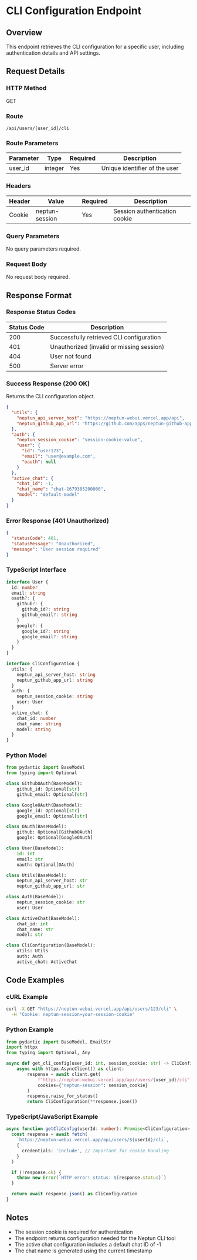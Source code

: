 # CLI Configuration Endpoint

## Overview

This endpoint retrieves the CLI configuration for a specific user, including authentication details and API settings.

## Request Details

### HTTP Method

GET

### Route

`/api/users/[user_id]/cli`

### Route Parameters

| Parameter | Type    | Required | Description                   |
| --------- | ------- | -------- | ----------------------------- |
| user_id   | integer | Yes      | Unique identifier of the user |

### Headers

| Header | Value          | Required | Description                   |
| ------ | -------------- | -------- | ----------------------------- |
| Cookie | neptun-session | Yes      | Session authentication cookie |

### Query Parameters

No query parameters required.

### Request Body

No request body required.

## Response Format

### Response Status Codes

| Status Code | Description                               |
| ----------- | ----------------------------------------- |
| 200         | Successfully retrieved CLI configuration  |
| 401         | Unauthorized (invalid or missing session) |
| 404         | User not found                            |
| 500         | Server error                              |

### Success Response (200 OK)

Returns the CLI configuration object.

```json
{
  "utils": {
    "neptun_api_server_host": "https://neptun-webui.vercel.app/api",
    "neptun_github_app_url": "https://github.com/apps/neptun-github-app/installations/new"
  },
  "auth": {
    "neptun_session_cookie": "session-cookie-value",
    "user": {
      "id": "user123",
      "email": "user@example.com",
      "oauth": null
    }
  },
  "active_chat": {
    "chat_id": -1,
    "chat_name": "chat-1679305200000",
    "model": "default-model"
  }
}
```

### Error Response (401 Unauthorized)

```json
{
  "statusCode": 401,
  "statusMessage": "Unauthorized",
  "message": "User session required"
}
```

### TypeScript Interface

```typescript
interface User {
  id: number
  email: string
  oauth?: {
    github?: {
      github_id?: string
      github_email?: string
    }
    google?: {
      google_id?: string
      google_email?: string
    }
  }
}

interface CliConfiguration {
  utils: {
    neptun_api_server_host: string
    neptun_github_app_url: string
  }
  auth: {
    neptun_session_cookie: string
    user: User
  }
  active_chat: {
    chat_id: number
    chat_name: string
    model: string
  }
}
```

### Python Model

```python
from pydantic import BaseModel
from typing import Optional

class GithubOAuth(BaseModel):
    github_id: Optional[str]
    github_email: Optional[str]

class GoogleOAuth(BaseModel):
    google_id: Optional[str]
    google_email: Optional[str]

class OAuth(BaseModel):
    github: Optional[GithubOAuth]
    google: Optional[GoogleOAuth]

class User(BaseModel):
    id: int
    email: str
    oauth: Optional[OAuth]

class Utils(BaseModel):
    neptun_api_server_host: str
    neptun_github_app_url: str

class Auth(BaseModel):
    neptun_session_cookie: str
    user: User

class ActiveChat(BaseModel):
    chat_id: int
    chat_name: str
    model: str

class CliConfiguration(BaseModel):
    utils: Utils
    auth: Auth
    active_chat: ActiveChat
```

## Code Examples

### cURL Example

```bash
curl -X GET "https://neptun-webui.vercel.app/api/users/123/cli" \
  -H "Cookie: neptun-session=your-session-cookie"
```

### Python Example

```python
from pydantic import BaseModel, EmailStr
import httpx
from typing import Optional, Any

async def get_cli_config(user_id: int, session_cookie: str) -> CliConfiguration:
    async with httpx.AsyncClient() as client:
        response = await client.get(
            f"https://neptun-webui.vercel.app/api/users/{user_id}/cli",
            cookies={"neptun-session": session_cookie}
        )
        response.raise_for_status()
        return CliConfiguration(**response.json())
```

### TypeScript/JavaScript Example

```typescript
async function getCliConfig(userId: number): Promise<CliConfiguration> {
  const response = await fetch(
    `https://neptun-webui.vercel.app/api/users/${userId}/cli`,
    {
      credentials: 'include', // Important for cookie handling
    }
  )

  if (!response.ok) {
    throw new Error(`HTTP error! status: ${response.status}`)
  }

  return await response.json() as CliConfiguration
}
```

## Notes

- The session cookie is required for authentication
- The endpoint returns configuration needed for the Neptun CLI tool
- The active chat configuration includes a default chat ID of -1
- The chat name is generated using the current timestamp
